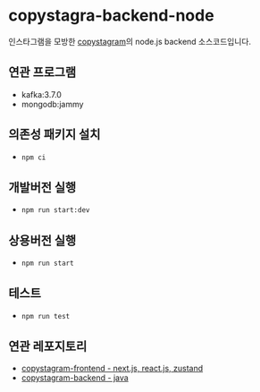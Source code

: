 # copystagra-backend-node
인스타그램을 모방한 [copystagram](https://sonminsoo.net)의 node.js backend 소스코드입니다.

## 연관 프로그램
- kafka:3.7.0
- mongodb:jammy

## 의존성 패키지 설치
- ```bash
  npm ci
  ```

## 개발버전 실행
- ```bash
  npm run start:dev
  ```

## 상용버전 실행
- ```bash
  npm run start
  ```

## 테스트
- ```bash
  npm run test
  ```

## 연관 레포지토리
- [copystagram-frontend - next.js, react.js, zustand](https://github.com/a3magic3pocket/copystagram-frontend)
- [copystagram-backend - java](https://github.com/a3magic3pocket/copystagram-backend)
